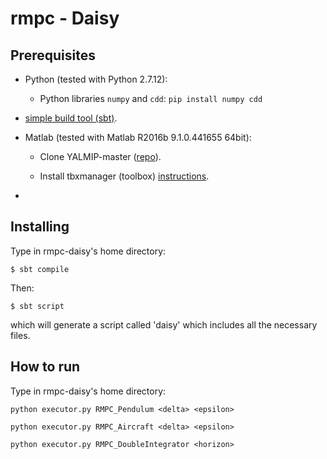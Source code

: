 # rmpc - Daisy

## Prerequisites

* Python (tested with Python 2.7.12):

	* Python libraries `numpy` and `cdd`: `pip install numpy cdd`

* [simple build tool (sbt)](http://www.scala-sbt.org/).

* Matlab (tested with  Matlab R2016b 9.1.0.441655 64bit):
	
	* Clone YALMIP-master ([repo](https://github.com/yalmip/YALMIP)).
	
	* Install tbxmanager (toolbox) [instructions](https://www.mpt3.org/Main/Installation).
	
* 

## Installing

Type in rmpc-daisy's home directory:

```
$ sbt compile
```

Then:

```
$ sbt script
```

which will generate a script called 'daisy' which includes all the necessary files.

## How to run

Type in rmpc-daisy's home directory:

`python executor.py RMPC_Pendulum <delta> <epsilon>`

`python executor.py RMPC_Aircraft <delta> <epsilon>`

`python executor.py RMPC_DoubleIntegrator <horizon>`
